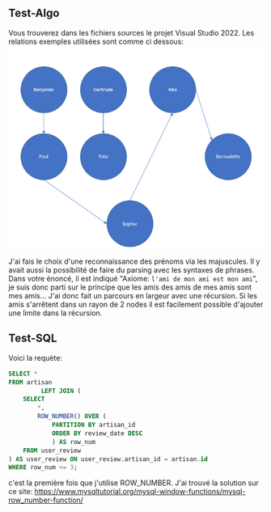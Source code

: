 ## Test-Algo

Vous trouverez dans les fichiers sources le projet Visual Studio 2022.
Les relations exemples utilisées sont comme ci dessous:
![Image text](/relation.png)

J'ai fais le choix d'une reconnaissance des prénoms via les majuscules. Il y avait aussi la possibilité de faire du parsing avec les syntaxes de phrases.
Dans votre énoncé, il est indiqué "Axiome: `l'ami de mon ami est mon ami`", je suis donc parti sur le principe que les amis des amis de mes amis sont mes amis... J'ai donc fait un parcours en largeur avec une récursion. 
Si les amis s'arrêtent dans un rayon de 2 nodes il est facilement possible d'ajouter une limite dans la récursion.



## Test-SQL

Voici la requète: 

``` sql
SELECT *
FROM artisan
         LEFT JOIN (
    SELECT
        *,
        ROW_NUMBER() OVER (
            PARTITION BY artisan_id
            ORDER BY review_date DESC
            ) AS row_num
    FROM user_review
) AS user_review ON user_review.artisan_id = artisan.id
WHERE row_num <= 3;
```

c'est la première fois que j'utilise ROW_NUMBER. J'ai trouvé la solution sur ce site: https://www.mysqltutorial.org/mysql-window-functions/mysql-row_number-function/